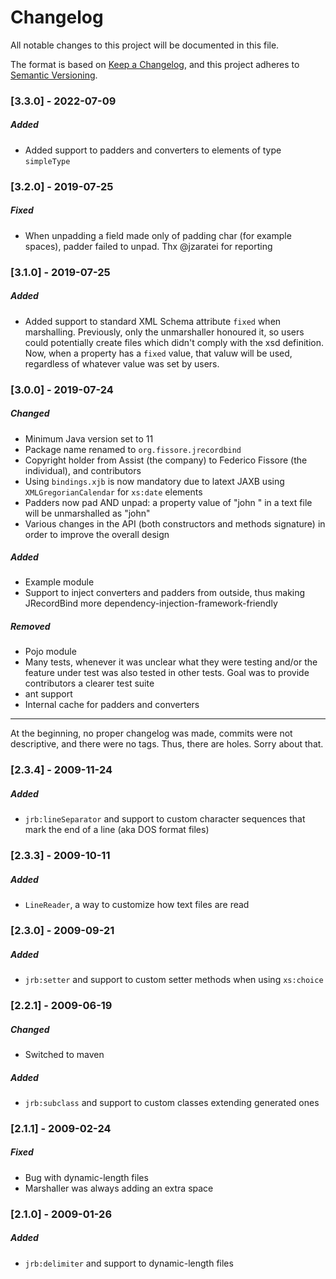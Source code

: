 # Changelog

All notable changes to this project will be documented in this file.

The format is based on [Keep a Changelog](https://keepachangelog.com/en/1.0.0/),
and this project adheres to [Semantic Versioning](https://semver.org/spec/v2.0.0.html).

### [3.3.0] - 2022-07-09

##### Added

- Added support to padders and converters to elements of type `simpleType`

### [3.2.0] - 2019-07-25

##### Fixed

- When unpadding a field made only of padding char (for example spaces), padder failed to unpad. Thx @jzaratei for reporting

### [3.1.0] - 2019-07-25

##### Added

- Added support to standard XML Schema attribute `fixed` when marshalling. Previously, only the unmarshaller honoured it, so users could potentially create files which didn't
  comply
  with the xsd definition. Now, when a property has a `fixed` value, that valuw will be used, regardless of whatever value was set by users.

### [3.0.0] - 2019-07-24

##### Changed

- Minimum Java version set to 11
- Package name renamed to `org.fissore.jrecordbind`
- Copyright holder from Assist (the company) to Federico Fissore (the individual), and contributors
- Using `bindings.xjb` is now mandatory due to latext JAXB using `XMLGregorianCalendar` for `xs:date` elements
- Padders now pad AND unpad: a property value of "john   " in a text file will be unmarshalled as "john"
- Various changes in the API (both constructors and methods signature) in order to improve the overall design

##### Added

- Example module
- Support to inject converters and padders from outside, thus making JRecordBind more dependency-injection-framework-friendly

##### Removed

- Pojo module
- Many tests, whenever it was unclear what they were testing and/or the feature under test was also tested in other tests. Goal was to provide contributors a clearer test suite
- ant support
- Internal cache for padders and converters

- - -
At the beginning, no proper changelog was made, commits were not descriptive, and there were no tags. Thus, there are holes. Sorry about that.

### [2.3.4] - 2009-11-24

##### Added

- `jrb:lineSeparator` and support to custom character sequences that mark the end of a line (aka DOS format files)

### [2.3.3] - 2009-10-11

##### Added

- `LineReader`, a way to customize how text files are read

### [2.3.0] - 2009-09-21

##### Added

- `jrb:setter` and support to custom setter methods when using `xs:choice`

### [2.2.1] - 2009-06-19

##### Changed

- Switched to maven

##### Added

- `jrb:subclass` and support to custom classes extending generated ones

### [2.1.1] - 2009-02-24

##### Fixed

- Bug with dynamic-length files
- Marshaller was always adding an extra space

### [2.1.0] - 2009-01-26

##### Added

- `jrb:delimiter` and support to dynamic-length files
